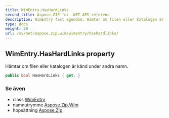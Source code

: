 ```yaml
---
title: WimEntry.HasHardLinks
second_title: Aspose.ZIP för .NET API-referens
description: WimEntry fast egendom. Hämtar om filen eller katalogen är känd under andra namn.
type: docs
weight: 80
url: /sv/net/aspose.zip.wim/wimentry/hashardlinks/
---
```

## WimEntry.HasHardLinks property

Hämtar om filen eller katalogen är känd under andra namn.

```csharp
public bool HasHardLinks { get; }
```

### Se även

* class [WimEntry](../)
* namnutrymme [Aspose.Zip.Wim](../../wimentry/)
* hopsättning [Aspose.Zip](../../../)


